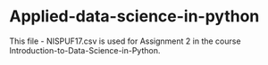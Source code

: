 # Applied-data-science-in-python

  This file - NISPUF17.csv is used for Assignment 2 in the course Introduction-to-Data-Science-in-Python.
